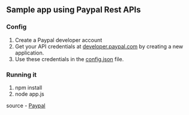 ## Sample app using Paypal Rest APIs


### Config

1. Create a Paypal developer account
2. Get your API credentials at [developer.paypal.com](http://developer.paypal.com/webapps/developer/applications/myapps) by creating a new application. 
3. Use these credentials in the [config.json](../master/config.json) file.

### Running it

1. npm install 
2. node app.js 


source - [Paypal](https://github.com/paypal/rest-api-sdk-nodejs)